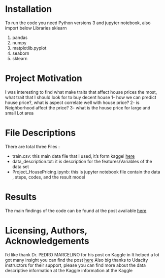 # Installation
To run the code you need Python versions 3 and jupyter notebook, also import below Libraries  sklearn
1. pandas
2. numpy
3. matplotlib.pyplot
4. seaborn
5. sklearn
# Project Motivation
I was interesting to find what make traits that affect house prices the most, what trait that I should look for to buy decent house 
1- how we can predict house price?, what is aspect correlate well with house price?
2- is Neighborhood affect the price?
3- what is the house price for large and small Lot area
# File Descriptions
There are total  three Files :
- train.csv: this main data file that I used, it’s form kaggel [here](https://www.kaggle.com/competitions/house-prices-advanced-regression-techniques )
- data_description.txt: it is description for the features/Variables of the data set 
- Project_HousePricing.ipynb: this is jupyter notebook file contain the data , steps, codes, and the result model 
# Results
The main findings of the code can be found at the post available [here](https://medium.com/@rkoon1117/what-features-that-affect-house-price-the-most-186526793ca7)
# Licensing, Authors, Acknowledgements
I’d like thank  Dr. PEDRO MARCELINO for his post on Kaggle in It helped a lot got many insight you can find the post [here](https://www.kaggle.com/code/pmarcelino/comprehensive-data-exploration-with-python)
Also big thanks to Udacity instructors for their support, please you can find more about the data descriptive information at the Kaggle information at the Kaggle
